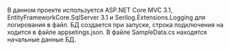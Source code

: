 ﻿В данном проекте используется ASP.NET Core MVC 3.1, EntityFrameworkCore.SqlServer 3.1 и Serilog.Extensions.Logging для логирования в файл. БД создается при запуске, строка подключения на ходится в файле appsetings.json. В файле SampleData.cs находятся начальные данные БД.